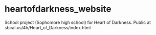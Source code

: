 # heartofdarkness_website
School project (Sophomore high school) for Heart of Darkness. Public at sbcal.us/4h/Heart_of_Darkness/index.html
